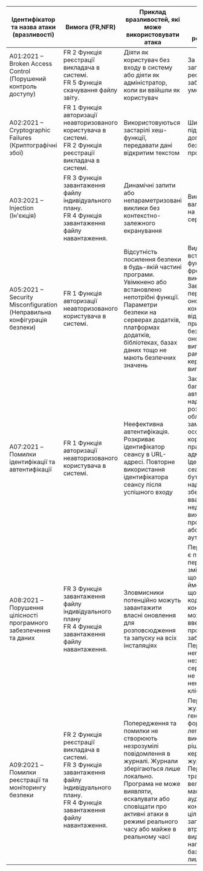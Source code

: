 |Ідентифікатор та назва атаки (вразливості)|Вимога (FR,NFR)|Приклад вразливостей, які може використовувати атака|Приклад запобігання успішної реалізації атаки|
|----------|------------|-------------------|--------------|
| A01:2021 – Broken Access Control (Порушений контроль доступу) | FR 2 Функція реєстрації викладача в системі. </br> FR 5 Функція скачування файлу звіту. | Діяти як користувач без входу в систему або діяти як адміністратор, коли ви ввійшли як користувач | За винятком загальнодоступних ресурсів, заборонити за умовчанням. |
| A02:2021 – Cryptographic Failures (Криптографічні збої) | FR 1 Функція авторизації неавторизованого користувача в системі. </br> FR 2 Функція реєстрації викладача в системі. | Використовуються застарілі хеш-функції, передавати дані відкритим текстом| Шифрувати дані під час передачі за допомогою безпечних протоколів |
| A03:2021 – Injection (Ін'єкція) | FR 3 Функція завантаження файлу індивідуального плану. </br> FR 4 Функція завантаження файлу навантаження. | Динамічні запити або непараметризовані виклики без контекстно-залежного екранування | Використовуйте валідацію данних на стороні сервера. |
| A05:2021 – Security Misconfiguration (Неправильна конфігурація безпеки) | FR 1 Функція авторизації неавторизованого користувача в системі. | Відсутність посилення безпеки в будь-якій частині програми. Увімкнено або встановлено непотрібні функції. Параметри безпеки на серверах додатків, платформах додатків, бібліотеках, базах даних тощо не мають безпечних значень | Видаліть або не встановлюйте функції та фреймворки, які не використовуються. Завдання переглядати й оновлювати конфігурації, що відповідають усім приміткам щодо безпеки, оновленням і виправленням у рамках процесу керування виправленнями. |
| A07:2021 – Помилки ідентифікації та автентифікації | FR 1 Функція авторизації неавторизованого користувача в системі. | Неефективна автентифікація. Розкриває ідентифікатор сеансу в URL-адресі. Повторне використання ідентифікатора сеансу після успішного входу | Застосуйте багатофакторну автентифікацію. Не надсилайте та не розгортайте облікові дані за замовчуванням, особливо для користувачів із правами адміністратора. Ідентифікатор сеансу не має бути в URL-адресі, надійно зберігатися та вважатися недійсним після виходу з системи, простою та абсолютних тайм-аутів |
| A08:2021 – Порушення цілісності програмного забезпечення та даних | FR 3 Функція завантаження файлу індивідуального плану </br> FR 4 Функція завантаження файлу навантаження. | Зловмисники потенційно можуть завантажити власні оновлення для розповсюдження та запуску на всіх інсталяціях | Переконайтеся, що є процес перевірки коду та змін конфігурації, щоб мінімізувати ймовірність того, що зловмисний код або конфігурація можуть бути введені у ваше програмне забезпечення. Переконайтеся, що непідписані або незашифровані серіалізовані дані не надсилаються ненадійним клієнтам |
| A09:2021 – Помилки реєстрації та моніторингу безпеки | FR 2 Функція реєстрації викладача в системі. </br> FR 3 Функція завантаження файлу індивідуального плану. </br> FR 4 Функція завантаження файлу навантаження. | Попередження та помилки не створюють незрозумілі повідомлення в журналі. Журнали зберігаються лише локально. Програма не може виявляти, ескалувати або сповіщати про активні атаки в режимі реального часу або майже в реальному часі | Переконайтеся, що журнали генеруються у форматі, який легко можуть використовувати рішення для керування журналами. Переконайтеся, що транзакції з великою вартістю мають журнал аудиту з контролем цілісності, щоб запобігти втручанню або видаленню, наприклад таблиці бази даних, які лише додаються |
